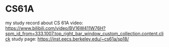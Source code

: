 # CS61A
my study record about CS 61A
video: https://www.bilibili.com/video/BV16W411W76H?spm_id_from=333.1007.top_right_bar_window_custom_collection.content.click
study page: https://inst.eecs.berkeley.edu/~cs61a/sp18/

